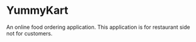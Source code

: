 # YummyKart
An online food ordering application.
This application is for restaurant side not for customers.
